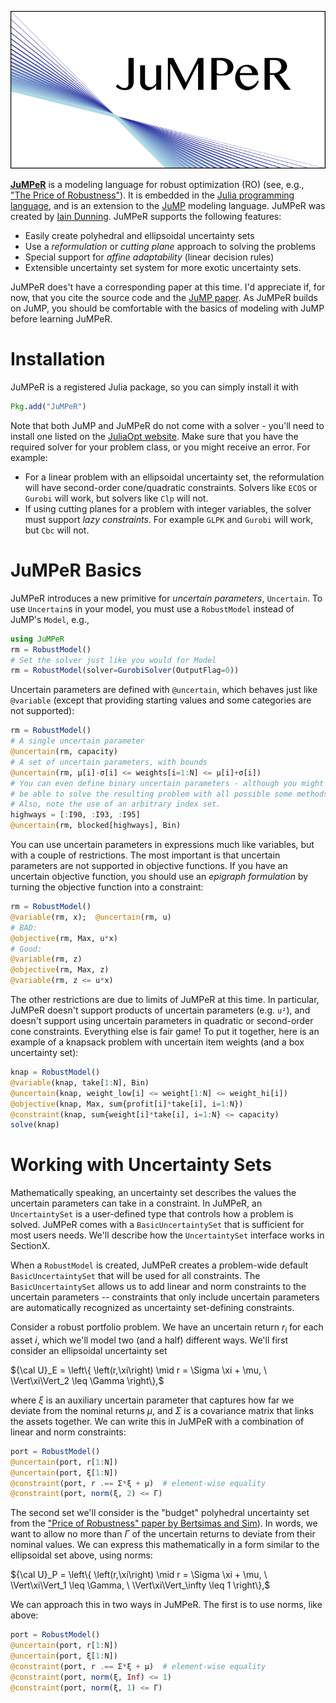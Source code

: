 ![JuMPeR Logo](assets/logo.svg)


**[JuMPeR](https://github.com/IainNZ/JuMPeR.jl)** is a modeling language for robust optimization (RO) (see, e.g., ["The Price of Robustness"](http://www.mit.edu/~dbertsim/papers/Robust%20Optimization/The%20price%20of%20Robustness.pdf)). It is embedded in the [Julia programming language](http://julialang.org/), and is an extension to the [JuMP](https://github.com/JuliaOpt/JuMP.jl) modeling language. JuMPeR was created by [Iain Dunning](http://iaindunning.com). JuMPeR supports the following features:

* Easily create polyhedral and ellipsoidal uncertainty sets
* Use a _reformulation_ or _cutting plane_ approach to solving the problems
* Special support for _affine adaptability_ (linear decision rules)
* Extensible uncertainty set system for more exotic uncertainty sets.

JuMPeR does't have a corresponding paper at this time. I'd appreciate if, for now, that you cite the source code and the [JuMP paper](http://arxiv.org/abs/1508.01982). As JuMPeR builds on JuMP, you should be comfortable with the basics of modeling with JuMP before learning JuMPeR.


# Installation

JuMPeR is a registered Julia package, so you can simply install it with

```jl
Pkg.add("JuMPeR")
```

Note that both JuMP and JuMPeR do not come with a solver - you'll need to install one listed on the [JuliaOpt website](http://juliaopt.org). Make sure that you have the required solver for your problem class, or you might receive an error. For example:

* For a linear problem with an ellipsoidal uncertainty set, the reformulation will have second-order cone/quadratic constraints. Solvers like `ECOS` or `Gurobi` will work, but solvers like `Clp` will not.
* If using cutting planes for a problem with integer variables, the solver must support _lazy constraints_. For example `GLPK` and `Gurobi` will work, but `Cbc` will not.


# JuMPeR Basics

JuMPeR introduces a new primitive for _uncertain parameters_, `Uncertain`. To use `Uncertain`s in your model, you must use a `RobustModel` instead of JuMP's `Model`, e.g.,

```jl
using JuMPeR
rm = RobustModel()
# Set the solver just like you would for Model
rm = RobustModel(solver=GurobiSolver(OutputFlag=0))
```

Uncertain parameters are defined with `@uncertain`, which behaves just like `@variable` (except that providing starting values and some categories are not supported):

```jl
rm = RobustModel()
# A single uncertain parameter
@uncertain(rm, capacity)
# A set of uncertain parameters, with bounds
@uncertain(rm, μ[i]-σ[i] <= weights[i=1:N] <= μ[i]+σ[i])
# You can even define binary uncertain parameters - although you might not
# be able to solve the resulting problem with all possible some methods!
# Also, note the use of an arbitrary index set.
highways = [:I90, :I93, :I95]
@uncertain(rm, blocked[highways], Bin)
```

You can use uncertain parameters in expressions much like variables, but with a couple of restrictions. The most important is that uncertain parameters are not supported in objective functions. If you have an uncertain objective function, you should use an _epigraph formulation_ by turning the objective function into a constraint:

```jl
rm = RobustModel()
@variable(rm, x);  @uncertain(rm, u)
# BAD:
@objective(rm, Max, u*x)
# Good:
@variable(rm, z)
@objective(rm, Max, z)
@variable(rm, z <= u*x)
```

The other restrictions are due to limits of JuMPeR at this time. In particular, JuMPeR doesn't support products of uncertain parameters (e.g. `u²`), and doesn't support using uncertain parameters in quadratic or second-order cone constraints. Everything else is fair game! To put it together, here is an example of a knapsack problem with uncertain item weights (and a box uncertainty set):

```jl
knap = RobustModel()
@variable(knap, take[1:N], Bin)
@uncertain(knap, weight_low[i] <= weight[1:N] <= weight_hi[i])
@objective(knap, Max, sum{profit[i]*take[i], i=1:N})
@constraint(knap, sum{weight[i]*take[i], i=1:N} <= capacity)
solve(knap)
```


# Working with Uncertainty Sets

Mathematically speaking, an uncertainty set describes the values the uncertain parameters can take in a constraint. In JuMPeR, an `UncertaintySet` is a user-defined type that controls how a problem is solved. JuMPeR comes with a `BasicUncertaintySet` that is sufficient for most users needs. We'll describe how the `UncertaintySet` interface works in SectionX.

When a `RobustModel` is created, JuMPeR creates a problem-wide default `BasicUncertaintySet` that will be used for all constraints. The `BasicUncertaintySet` allows us to add linear and norm constraints to the uncertain parameters -- constraints that only include uncertain parameters are automatically recognized as uncertainty set-defining constraints.

Consider a robust portfolio problem. We have an uncertain return $r_i$ for each asset $i$, which we'll model two (and a half) different ways. We'll first consider an ellipsoidal uncertainty set

${\cal U}_E = \left\{ \left(r,\xi\right) \mid
r = \Sigma \xi + \mu,
\ \Vert\xi\Vert_2 \leq \Gamma
\right\},$

where $\xi$ is an auxiliary uncertain parameter that captures how far we deviate from the nominal returns $\mu$, and $\Sigma$ is a covariance matrix that links the assets together. We can write this in JuMPeR with a combination of linear and norm constraints:

```jl
port = RobustModel()
@uncertain(port, r[1:N])
@uncertain(port, ξ[1:N])
@constraint(port, r .== Σ*ξ + μ)  # element-wise equality
@constraint(port, norm(ξ, 2) <= Γ)
```

The second set we'll consider is the "budget" polyhedral uncertainty set from the ["Price of Robustness" paper by Bertsimas and Sim](http://www.mit.edu/~dbertsim/papers/Robust%20Optimization/The%20price%20of%20Robustness.pdf)). In words, we want to allow no more than $\Gamma$ of the uncertain returns to deviate from their nominal values. We can express this mathematically in a form similar to the ellipsoidal set above, using norms:

${\cal U}_P = \left\{ \left(r,\xi\right) \mid
r = \Sigma \xi + \mu,
\ \Vert\xi\Vert_1 \leq \Gamma,
\ \Vert\xi\Vert_\infty \leq 1
\right\},$

We can approach this in two ways in JuMPeR. The first is to use norms, like above:

```jl
port = RobustModel()
@uncertain(port, r[1:N])
@uncertain(port, ξ[1:N])
@constraint(port, r .== Σ*ξ + μ)  # element-wise equality
@constraint(port, norm(ξ, Inf) <= 1)
@constraint(port, norm(ξ, 1) <= Γ)
```
